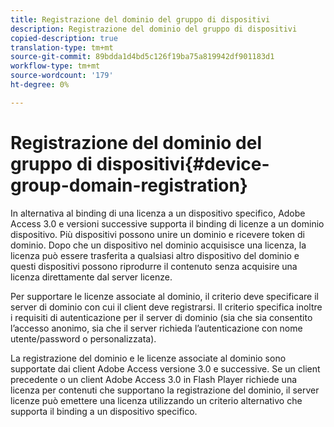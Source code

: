 ```yaml
---
title: Registrazione del dominio del gruppo di dispositivi
description: Registrazione del dominio del gruppo di dispositivi
copied-description: true
translation-type: tm+mt
source-git-commit: 89bdda1d4bd5c126f19ba75a819942df901183d1
workflow-type: tm+mt
source-wordcount: '179'
ht-degree: 0%

---
```



# Registrazione del dominio del gruppo di dispositivi{#device-group-domain-registration}

In alternativa al binding di una licenza a un dispositivo specifico, Adobe Access 3.0 e versioni successive supporta il binding di licenze a un dominio dispositivo. Più dispositivi possono unire un dominio e ricevere token di dominio. Dopo che un dispositivo nel dominio acquisisce una licenza, la licenza può essere trasferita a qualsiasi altro dispositivo del dominio e questi dispositivi possono riprodurre il contenuto senza acquisire una licenza direttamente dal server licenze.

Per supportare le licenze associate al dominio, il criterio deve specificare il server di dominio con cui il client deve registrarsi. Il criterio specifica inoltre i requisiti di autenticazione per il server di dominio (sia che sia consentito l’accesso anonimo, sia che il server richieda l’autenticazione con nome utente/password o personalizzata).

La registrazione del dominio e le licenze associate al dominio sono supportate dai client Adobe Access versione 3.0 e successive. Se un client precedente o un client Adobe Access 3.0 in Flash Player richiede una licenza per contenuti che supportano la registrazione del dominio, il server licenze può emettere una licenza utilizzando un criterio alternativo che supporta il binding a un dispositivo specifico.
